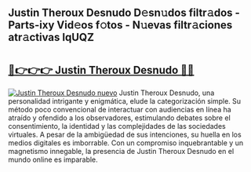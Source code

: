## Justin Theroux Desnudo D𝚎sn𝚞dos filtr𝚊dos - Parts-ixy Vid𝚎os f𝚘tos - N𝚞evas filtr𝚊ciones atr𝚊ctivas lqUQZ

# <h2><a href="http://mbc7wd.tromn.icu/?c=Justin+Theroux+Desnudo">🔗👉👉👉 Justin Theroux Desnudo 🔗🔗</a></h2>

[![Justin Theroux Desnudo nuevo](https://i.imgur.com/pEAQMta.gif)](http://mbc7wd.tromn.icu/?c=Justin+Theroux+Desnudo)
Justin Theroux Desnudo, una personalidad intrigante y enigmática, elude la categorización simple. Su método poco convencional de interactuar con audiencias en línea ha atraído y ofendido a los observadores, estimulando debates sobre el consentimiento, la identidad y las complejidades de las sociedades virtuales. A pesar de la ambigüedad de sus intenciones, su huella en los medios digitales es imborrable. Con un compromiso inquebrantable y un magnetismo innegable, la presencia de Justin Theroux Desnudo en el mundo online es imparable.
